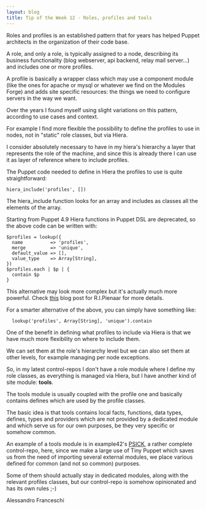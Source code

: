 ```yaml
---
layout: blog
title: Tip of the Week 12 - Roles, profiles and tools
---
```


Roles and profiles is an established pattern that for years has helped Puppet architects in the organization of their code base.

A role, and only a role, is typically assigned to a node, describing its business functionality (blog webserver, api backend, relay mail server...) and includes one or more profiles.

A profile is basically a wrapper class which may use a component module (like the ones for apache or mysql or whatever we find on the Modules Forge) and adds site specific resources: the things we need to configure servers in the way we want.

Over the years I found myself using slight variations on this pattern, according to use cases and context.

For example I find more flexible the possibility to define the profiles to use in nodes, not in "static" role classes, but via Hiera.

I consider absolutely necessary to have in my hiera's hierarchy a layer that represents the role of the machine, and since this is already there I can use it as layer of reference where to include profiles.

The Puppet code needed to define in Hiera the profiles to use is quite straightforward:

    hiera_include('profiles', [])

The hiera_include function looks for an array and includes as classes all the elements of the array.

Starting from Puppet 4.9 Hiera functions in Puppet DSL are deprecated, so the above code can be written with:

    $profiles = lookup({
      name          => 'profiles',
      merge         => 'unique',
      default_value => [],
      value_type    => Array[String],
    })
    $profiles.each | $p | {
      contain $p
    }

This alternative may look more complex but it's actually much more powerful. Check [this](https://www.devco.net/archives/2016/03/13/the-puppet-4-lookup-function.php) blog post for R.I.Pienaar for more details.

For a smarter alternative of the above, you can simply have something like:

      lookup('profiles', Array[String], 'unique').contain

One of the benefit in defining what profiles to include via Hiera is that we have much more flexibility on where to include them.

We can set them at the role's hierarchy level but we can also set them at other levels, for example managing per node exceptions.

So, in my latest control-repos I don't have a role module where I define my role classes, as everything is managed via Hiera, but I have another kind of site module: **tools**.

The tools module is usually coupled with the profile one and basically contains defines which are used by the profile classes.

The basic idea is that tools contains local facts, functions, data types, defines, types and providers which are not provided by a dedicated module and which serve us for our own purposes, be they very specific or somehow common.

An example of a tools module is in example42's [PSICK](https://github.com/example42/psick), a rather complete control-repo, here, since we make a large use of Tiny Puppet which saves us from the need of importing several external modules, we place various defined for common (and not so common) purposes.

Some of them should actually stay in dedicated modules, along with the relevant profiles classes, but our control-repo is somehow opinionated and has its own rules ;-)

Alessandro Franceschi

